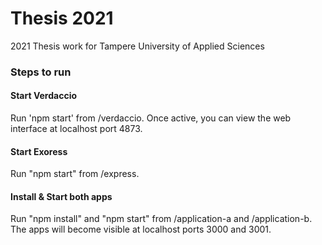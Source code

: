 # Thesis 2021

2021 Thesis work for Tampere University of Applied Sciences

### Steps to run

#### Start Verdaccio
Run 'npm start' from /verdaccio. Once active, you can view the web interface at localhost port 4873.

#### Start Exoress
Run "npm start" from /express.

#### Install & Start both apps
Run "npm install" and "npm start" from /application-a and /application-b. The apps will become visible at localhost ports 3000 and 3001.
